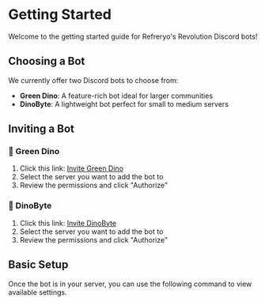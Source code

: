 # Getting Started

Welcome to the getting started guide for Refreryo's Revolution Discord bots!

## Choosing a Bot

We currently offer two Discord bots to choose from:

- **Green Dino**: A feature-rich bot ideal for larger communities
- **DinoByte**: A lightweight bot perfect for small to medium servers

## Inviting a Bot

### 🦖 Green Dino

1. Click this link: [Invite Green Dino](https://discord.com/oauth2/authorize?client_id=1346868529151873128)
2. Select the server you want to add the bot to
3. Review the permissions and click "Authorize"

### 🦕 DinoByte

1. Click this link: [Invite DinoByte](https://discord.com/oauth2/authorize?client_id=1358469975274295666)
2. Select the server you want to add the bot to
3. Review the permissions and click "Authorize"

## Basic Setup

Once the bot is in your server, you can use the following command to view available settings.
